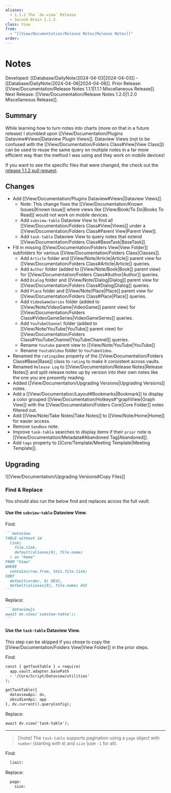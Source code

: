 ```yaml
---
aliases:
  - 1.1.2 The `dv.view` Release
  - Second Brain 1.1.2
class: View
from:
  - "[[View/Documentation/Release Notes|Release Notes]]"
order:
---
```

# Notes

Developed: [[Database/DailyNote/2024-04-03|2024-04-03]] - [[Database/DailyNote/2024-04-06|2024-04-06]].
Prior Release: [[View/Documentation/Release Notes 1.1.1|1.1.1 Miscellaneous Release]].
Next Release: [[View/Documentation/Release Notes 1.2.0|1.2.0 Miscellaneous Release]].

## Summary

While learning how to turn notes into charts (more on that in a future release) I stumbled upon [[View/Documentation/Plugins Dataview#Views|Dataview Plugin Views]]. Dataview Views (not to be confused with the [[View/Documentation/Folders Class#View|View Class]]) can be used to reuse the same query on multiple notes in a far more efficient way than the method I was using and they work on mobile devices!

If you want to see the specific files that were changed, the check out the [release 1.1.2 pull request](https://github.com/brass-raven/second-brain/pull/3).

## Changes

- Add [[View/Documentation/Plugins Dataview#Views|Dataview Views]].
    - Note: This change fixes the [[View/Documentation/Known Issues|Known Issue]] where views like [[View/Book/To Do|Books To Read]] would not work on mobile devices.
    - Add `subview-table` Dataview View to find all [[View/Documentation/Folders Class#View|Views]] under a [[View/Documentation/Folders Class#Parent View|Parent View]].
    - Add `task-table` Dataview View to query notes that extend [[View/Documentation/Folders Class#BaseTask|BaseTask]].
- Fill in missing [[View/Documentation/Folders View|View Folder]] subfolders for various [[View/Documentation/Folders Class|Classes]].
    - Add `Article` folder and [[View/Note/Article|Article]] parent view for [[View/Documentation/Folders Class#Article|Article]] queries.
    - Add `Author` folder (added to [[View/Note/Book|Book]] parent view) for [[View/Documentation/Folders Class#Author|Author]] queries.
    - Add `Dialog` folder and [[View/Note/Dialog|Dialog]] parent view for [[View/Documentation/Folders Class#Dialog|Dialog]] queries.
    - Add `Place` folder and [[View/Note/Place|Place]] parent view for [[View/Documentation/Folders Class#Place|Place]] queries.
    - Add `VideoGameSeries` folder (added to [[View/Note/VideoGame|VideoGame]] parent view) for [[View/Documentation/Folders Class#VideoGameSeries|VideoGameSeries]] queries.
    - Add `YouTubeChannel` folder (added to [[View/Note/YouTube|YouTube]] parent view) for [[View/Documentation/Folders Class#YouTubeChannel|YouTubeChannel]] queries.
    - Rename `Youtube` parent view to [[View/Note/YouTube|YouTube]]
    - Rename `YoutubVideo` folder to `YouTubeVideo`.
- Renamed the `ratingsDme` property of the [[View/Documentation/Folders Class#Base|Base]] class to `rating` to make it consistent across vaults.
- Renamed `Release Log` to [[View/Documentation/Release Notes|Release Notes]] and split release notes up by version into their own notes like the one you are presently reading.
- Added [[View/Documentation/Upgrading Versions|Upgrading Versions]] notes.
- Add a [[View/Documentation/Layout#Bookmarks|Bookmark]] to display a color grouped [[View/Documentation/Hotkeys#^graphView|Graph View]] with the [[View/Documentation/Folders Core|Core Folder]] notes filtered out.
- Add [[View/Note/Take Notes|Take Notes]] to [[View/Note/Home|Home]] for easier access.
- Remove `Sandbox` note.
- Improve `task-table` searches to display items if their `prior` note is [[View/Documentation/Metadata#Abandoned Tag|Abandoned]].
- Add `tags` property to [[Core/Template/Meeting Template|Meeting Template]].

## Upgrading

![[View/Documentation/Upgrading Versions#Copy Files]]

### Find & Replace

You should also run the below find and replaces across the full vault.

#### Use the `subview-table` Dataview View.

Find:
``````md
```dataview
TABLE without id
  link(
    file.link,
    default(aliases[0], file.name)
  ) as "Name"
FROM "View"
WHERE
  contains(row.from, this.file.link)
SORT
  default(order, 0) DESC,
  default(aliases[0], file.name) ASC
```
``````
Replace:
``````md
```dataviewjs
await dv.view('subview-table');
```
``````

#### Use the `task-table` Dataview View.

This step can be skipped if you chose to copy the [[View/Documentation/Folders View|View Folder]] in the prior steps.

Find:
```md
const { getTaskTable } = require(
  app.vault.adapter.basePath
  + '/Core/Script/Dataview/utilities'
);

getTaskTable({
  dataviewApi: dv,
  obsidianApi: app
}, dv.current().queryConfig);
```
Replace:
```md
await dv.view('task-table');
```
---
> [!note] The `task-table` supports pagination using a `page` object with `number` (starting with `0`) and `size` (use `-1` for all).

Find:
```md
  limit:
```
Replace:
```md
  page:
    size:
```
